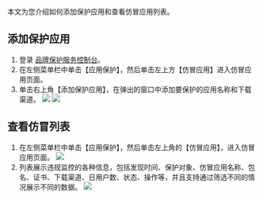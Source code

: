 本文为您介绍如何添加保护应用和查看仿冒应用列表。

## 添加保护应用
1. 登录 [品牌保护服务控制台](https://console.cloud.tencent.com/bps)。
2. 在左侧菜单栏中单击【应用保护】，然后单击左上方【仿冒应用】进入仿冒应用页面。
3. 单击右上角【添加保护应用】，在弹出的窗口中添加要保护的应用名称和下载渠道。
![](https://main.qcloudimg.com/raw/0604aa394b7192dc60fc55e52d3e8ff3.png)
![](https://main.qcloudimg.com/raw/45b72d5df2f01437461bfea037490553.png)


## 查看仿冒列表
1. 在左侧菜单栏中单击【应用保护】，然后单击左上角的【仿冒应用】，进入仿冒应用页面。
![](https://main.qcloudimg.com/raw/36584bd0c066a3bf75224c589f8be7ab.png)
2. 列表展示违规监控的各种信息，包括发现时间、保护对象、仿冒应用名称、包名、证书、下载渠道、日用户数、状态、操作等，并且支持通过筛选不同的情况展示不同的数据。
![](https://main.qcloudimg.com/raw/8051c9537ce32bbad6661698b814864e.png)
